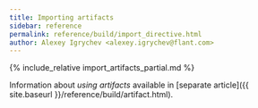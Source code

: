 ```yaml
---
title: Importing artifacts
sidebar: reference
permalink: reference/build/import_directive.html
author: Alexey Igrychev <alexey.igrychev@flant.com>
---
```


{% include_relative import_artifacts_partial.md %}

Information about _using artifacts_ available in [separate article]({{ site.baseurl }}/reference/build/artifact.html).
